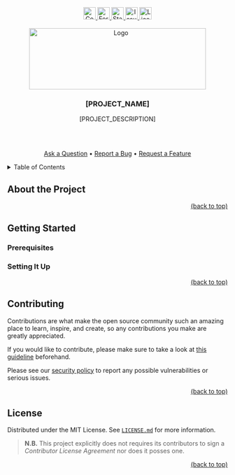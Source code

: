<!-- markdownlint-disable -->
<div id="top"></div>

<div align="center">
  <a href="https://github.com/Serpentiel/template/graphs/contributors">
    <img src="https://img.shields.io/github/contributors/Serpentiel/template.svg?style=for-the-badge" alt="Contributors" height="28">
  </a>
  <a href="https://github.com/Serpentiel/template/network/members">
    <img src="https://img.shields.io/github/forks/Serpentiel/template.svg?style=for-the-badge" alt="Forks" height="28">
  </a>
  <a href="https://github.com/Serpentiel/template/stargazers">
    <img src="https://img.shields.io/github/stars/Serpentiel/template.svg?style=for-the-badge" alt="Stars" height="28">
  </a>
  <a href="https://github.com/Serpentiel/template/issues">
    <img src="https://img.shields.io/github/issues/Serpentiel/template.svg?style=for-the-badge" alt="Issues" height="28">
  </a>
  <a href="https://github.com/Serpentiel/template/blob/main/LICENSE.md">
    <img src="https://img.shields.io/github/license/Serpentiel/template.svg?style=for-the-badge" alt="License" height="28">
  </a>
  <br>
  <br>
  <a href="https://github.com/Serpentiel/template">
    <img src="https://github.com/Serpentiel/template/blob/repo-assets/README.md/logo.png" alt="Logo" width="404" height="140">
  </a>
  <h3>[PROJECT_NAME]</h3>
  <p>[PROJECT_DESCRIPTION]</p>
  <br>
  <br>
  <p>
    <a href="https://github.com/Serpentiel/template/issues/new?labels=question&template=01_question.md">Ask a Question</a>
    &bullet;
    <a href="https://github.com/Serpentiel/template/issues/new?labels=bug&template=02_bug.md">Report a Bug</a>
    &bullet;
    <a href="https://github.com/Serpentiel/template/issues/new?labels=enhancement&template=03_feature.md">Request a Feature</a>
  </p>
</div>
<details>
  <summary>Table of Contents</summary>
  <ul>
    <li>
      <a href="#about-the-project">1. About this Project</a>
    </li>
    <li>
      <a href="#getting-started">2. Getting Started</a>
      <ul>
        <li>
          <a href="#prerequisites">2.1. Prerequisites</a>
        </li>
        <li>
          <a href="#setting-it-up">2.2. Setting It Up</a>
        </li>
      </ul>
    </li>
    <li>
      <a href="#contributing">3. Contributing</a>
    </li>
    <li>
      <a href="#license">4. License</a>
    </li>
  </ul>
</details>
<!-- markdownlint-restore -->

## About the Project

<!-- TODO -->

<!-- markdownlint-disable -->
<p align="right"><a href="#top">(back to top)</a></p>
<!-- markdownlint-restore -->

## Getting Started

<!-- TODO -->

### Prerequisites

<!-- TODO -->

### Setting It Up

<!-- TODO -->

<!-- markdownlint-disable -->
<p align="right"><a href="#top">(back to top)</a></p>
<!-- markdownlint-restore -->

## Contributing

Contributions are what make the open source community such an amazing place to learn, inspire, and create, so any
contributions you make are greatly appreciated.

If you would like to contribute, please make sure to take a look
at [this guideline](https://github.com/Serpentiel/template/blob/main/CONTRIBUTING.md) beforehand.

Please see our [security policy](https://github.com/Serpentiel/template/blob/main/SECURITY.md) to report any possible
vulnerabilities or serious issues.

<!-- markdownlint-disable -->
<p align="right"><a href="#top">(back to top)</a></p>
<!-- markdownlint-restore -->

## License

Distributed under the MIT License. See [`LICENSE.md`](https://github.com/Serpentiel/template/blob/main/LICENSE.md) for
more information.

> **N.B.** This project explicitly does not requires its contributors to sign a _Contributor License Agreement_ nor does
> it posses one.

<!-- markdownlint-disable -->
<p align="right"><a href="#top">(back to top)</a></p>
<!-- markdownlint-restore -->
